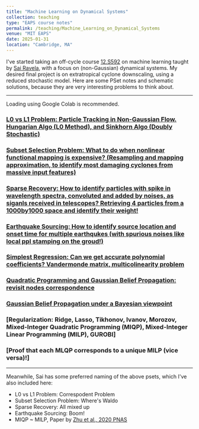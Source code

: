 ```yaml
---
title: "Machine Learning on Dynamical Systems"
collection: teaching
type: "EAPS course notes"
permalink: /teaching/Machine_Learning_on_Dynamical_Systems
venue: "MIT EAPS"
date: 2025-01-31
location: "Cambridge, MA"
---
```


I've started taking an off-cycle course [12.S592](https://dols.mit.edu/) on machine learning taught by [Sai Ravela](https://essg.mit.edu/), with a focus on (non-Gaussian) dynamical systems. My desired final project is on extratropical cyclone downscaling, using a reduced stochastic model. Here are some PSet notes and schematic solutions, because they are very interesting problems to think about. 

---
Loading using Google Colab is recommended.

### [L0 vs L1 Problem: Particle Tracking in Non-Gaussian Flow. Hungarian Algo (L0 Method), and Sinkhorn Algo (Doubly Stochastic)](https://colab.research.google.com/drive/1X27758UFuUIUhd7kbmvfKwkWhieA8NlB?usp=sharing)

### [Subset Selection Problem: What to do when nonlinear functional mapping is expensive? (Resampling and mapping approximation, to identify most damaging cyclones from massive input features)](https://colab.research.google.com/drive/1JIthPVkOei6DWFemKd0ZphxuljEVayyW?usp=sharing)

### [Sparse Recovery: How to identify particles with spike in wavelength spectra, convoluted and added by noises, as siganls received in telescopes? Retrieving 4 particles from a 1000by1000 space and identify their weight!](https://colab.research.google.com/drive/1EXrucdL-V_WH3sdnk6Wwl1BV0m4ge5ZK?usp=sharing)

### [Earthquake Sourcing: How to identify source location and onset time for multiple earthqukes (with spurious noises like local ppl stamping on the groud!)](https://colab.research.google.com/drive/1kTmrBh5s_eMqY0nIrPF6gHS3Y7I09v61?usp=sharing)

### [Simplest Regression: Can we get accurate polynomial coefficients? Vandermonde matrix, multicolinearity problem](https://colab.research.google.com/drive/1j9INii85vboQ91cyDQCt04NkxVumMWns?usp=sharing)

### [Quadratic Programming and Gaussian Belief Propagation: revisit nodes correspondence](https://colab.research.google.com/drive/1cUxbVqLHp0NTcAAWYlXIyEYajkCAClVQ?usp=sharing)

### [Gaussian Belief Propagation under a Bayesian viewpoint](https://colab.research.google.com/drive/1Z8abJuUg4y2SRAofLWjHi9CzD9L7QpZN?usp=sharing)

### [Regularization: Ridge, Lasso, Tikhonov, Ivanov, Morozov, Mixed-Integer Quadratic Programming (MIQP), Mixed-Integer Linear Programming (MILP), GUROBI]

### [Proof that each MLQP corresponds to a unique MILP (vice versa)!]

---

Meanwhile, Sai has some preferred naming of the above psets, which I've also included here:

- L0 vs L1 Problem: Correspodent Problem
- Subset Selection Problem: Where's Waldo
- Sparse Recovery: All mixed up
- Earthquake Sourcing: Boom!
- MIQP ~ MILP, Paper by [Zhu et al., 2020 PNAS](https://www.pnas.org/doi/10.1073/pnas.2014241117)
